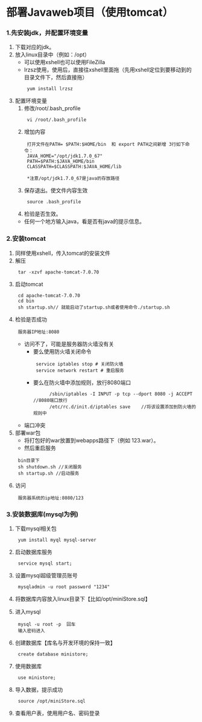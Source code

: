 # 部署Javaweb项目（使用tomcat）
### 1.先安装jdk，并配置环境变量
  1. 下载对应的jdk。
  2. 放入linux目录中（例如：/opt）
     * 可以使用xshell也可以使用FileZilla
     * lrzsz使用，使用后，直接往xshell里面拖（先用xshell定位到要移动到的目录文件下，然后直接拖）
       ```
        yum install lrzsz
       ```
  3. 配置环境变量
     1. 修改/root/.bash_profile
        ```
         vi /root/.bash_profile
        ```
     2. 增加内容
        ```
         打开文件在PATH= $PATH:$HOME/bin  和 export PATH之间新增 3行如下命令：
         JAVA_HOME="/opt/jdk1.7.0_67"
         PATH=$PATH:$JAVA_HOME/bin
         CLASSPATH=$CLASSPATH:$JAVA_HOME/lib

         *注意/opt/jdk1.7.0_67是java的存放路径
        ```
     3. 保存退出。使文件内容生效
        ```
         source .bash_profile
        ```
     4. 检验是否生效。
       * 任何一个地方输入java，看是否有java的提示信息。
### 2.安装tomcat
  1. 同样使用xshell，传入tomcat的安装文件
  2. 解压
     ```
      tar -xzvf apache-tomcat-7.0.70
     ```
  3. 启动tomcat
     ```
      cd apache-tomcat-7.0.70
      cd bin
      sh startup.sh// 就能启动了startup.sh或者使用命令./startup.sh
     ```
  4. 检验是否成功
     ```
      服务器IP地址:8080
     ```
     * 访问不了，可能是服务器防火墙没有关
       * 要么使用防火墙关闭命令
         ```
          service iptables stop # 关闭防火墙
          service network restart # 重启服务
         ```
       * 要么在防火墙中添加规则，放行8080端口
         ```
		       /sbin/iptables -I INPUT -p tcp --dport 8080 -j ACCEPT  //8080端口放行
		       /etc/rc.d/init.d/iptables save    //将该设置添加到防火墙的规则中
         ```
     * 端口冲突
  5. 部署war包
     * 将打包好的war放置到webapps路径下（例如 123.war）。
     * 然后重启服务
     ```
      bin目录下
      sh shutdown.sh //关闭服务
      sh startup.sh //启动服务
     ```
  6. 访问
     ```
      服务器系统的ip地址:8080/123
     ```

### 3.安装数据库(mysql为例)
  1. 下载mysql相关包
     ```
      yum install myql mysql-server
     ```
  2. 启动数据库服务
     ```
      service mysql start;
     ```
  3. 设置mysql超级管理员账号
     ```
      mysqladmin -u root password "1234"
     ```
  4. 将数据库内容放入linux目录下【比如/opt/miniStore.sql】

  5. 进入mysql
     ```
      mysql -u root -p  回车
      输入密码进入
     ```
  6. 创建数据库【库名与开发环境的保持一致】
     ```
      create database ministore;
     ```
  7. 使用数据库
     ```
      use ministore;
     ```
  8. 导入数据，提示成功
     ```
      source /opt/miniStore.sql
     ```
  9.  查看用户表，使用用户名、密码登录
